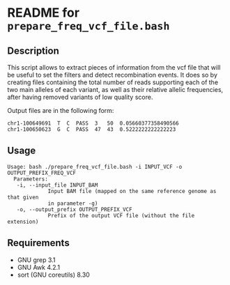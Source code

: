 README for ``prepare_freq_vcf_file.bash``
=========================================

Description
-----------

This script allows to extract pieces of information from the vcf file that will be useful to set the filters and detect recombination events. It does so by creating files containing the total number of reads supporting each of the two main alleles of each variant, as well as their relative allelic frequencies, after having removed variants of low quality score. 

Output files are in the following form:
```
chr1-100649691  T  C  PASS  3   50  0.05660377358490566
chr1-100650623  G  C  PASS  47  43  0.5222222222222223
```

Usage
-----

```
Usage: bash ./prepare_freq_vcf_file.bash -i INPUT_VCF -o OUTPUT_PREFIX_FREQ_VCF
  Parameters:
   -i, --input_file INPUT_BAM
             Input BAM file (mapped on the same reference genome as that given 
             in parameter -g)
   -o, --output_prefix OUTPUT_PREFIX_VCF
             Prefix of the output VCF file (without the file extension)
```


Requirements
------------

* GNU grep 3.1
* GNU Awk 4.2.1
* sort (GNU coreutils) 8.30


